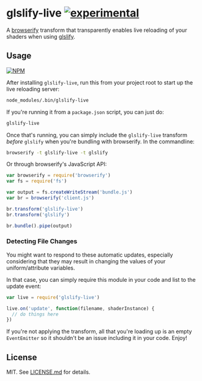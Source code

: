 # glslify-live [![experimental](http://badges.github.io/stability-badges/dist/experimental.svg)](http://github.com/badges/stability-badges)

A [browserify](http://browserify.org/) transform that transparently enables
live reloading of your shaders when using
[glslify](http://github.com/chrisdickinson/glslify).

## Usage

[![NPM](https://nodei.co/npm/glslify-live.png)](https://nodei.co/npm/glslify-live/)

After installing `glslify-live`, run this from your project root to start up
the live reloading server:

``` bash
node_modules/.bin/glslify-live
```

If you're running it from a `package.json` script, you can just do:

``` bash
glslify-live
```

Once that's running, you can simply include the `glslify-live` transform
*before* `glslify` when you're bundling with browserify. In the commandline:

``` bash
browserify -t glslify-live -t glslify
```

Or through browserify's JavaScript API:

``` javascript
var browserify = require('browserify')
var fs = require('fs')

var output = fs.createWriteStream('bundle.js')
var br = browserify('client.js')

br.transform('glslify-live')
br.transform('glslify')

br.bundle().pipe(output)
```

### Detecting File Changes

You might want to respond to these automatic updates, especially considering
that they may result in changing the values of your uniform/attribute variables.

In that case, you can simply require this module in your code and list to
the update event:

``` javascript
var live = require('glslify-live')

live.on('update', function(filename, shaderInstance) {
  // do things here
})
```

If you're not applying the transform, all that you're loading up is an
empty `EventEmitter` so it shouldn't be an issue including it in your
code. Enjoy!

## License

MIT. See [LICENSE.md](http://github.com/hughsk/glslify-live/blob/master/LICENSE.md) for details.
